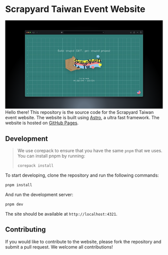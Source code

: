 # Scrapyard Taiwan Event Website

![Scrapyard website image](./src/assets/markdown-screenshot.png)
Hello there! This repository is the source code for the Scrapyard Taiwan event website. The website is built using [Astro](https://astro.build/), a ultra fast framework. The website is hosted on [GitHub Pages](https://pages.github.com/).

## Development

> We use corepack to ensure that you have the same `pnpm` that we uses. You can install pnpm by running:
>
> ```bash
> corepack install
> ```

To start developing, clone the repository and run the following commands:

```bash
pnpm install
```

And run the development server:

```bash
pnpm dev
```

The site should be available at `http://localhost:4321`.

## Contributing

If you would like to contribute to the website, please fork the repository and submit a pull request. We welcome all contributions!
